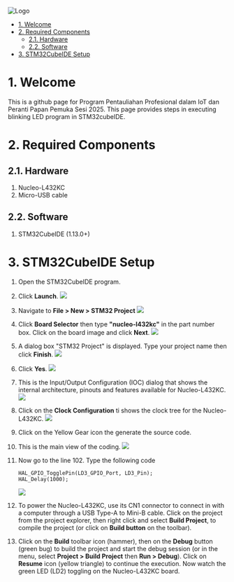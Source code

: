 ![Logo](images/logocubeide.png)
- [1. Welcome](#1-welcome)
- [2. Required Components](#2-required-components)
  - [2.1. Hardware](#21-hardware)
  - [2.2. Software](#22-software)
- [3. STM32CubeIDE Setup](#3-stm32cubeide-setup)

# 1. Welcome
This is a github page for Program Pentauliahan Profesional dalam IoT dan Peranti Papan Pemuka Sesi 2025. This page provides steps in executing blinking LED program in STM32cubeIDE.

# 2. Required Components
## 2.1. Hardware
1. Nucleo-L432KC
2. Micro-USB cable

## 2.2. Software
1. STM32CubeIDE (1.13.0+)

# 3. STM32CubeIDE Setup

1. Open the STM32CubeIDE program.
2. Click **Launch**.
   ![](./images/01cube.png)
3. Navigate to **File > New > STM32 Project**
   ![](./images/02cube.png)

4. Click **Board Selector** then type **"nucleo-l432kc"** in the part number box. Click on the board image and click **Next**.
    ![](./images/03cube.png)  

5. A dialog box "STM32 Project" is displayed. Type your project name then click **Finish**.
   ![](./images/04cube.png)

6. Click **Yes**. 
   ![](./images/05cube.png)

7. This is the Input/Output Configuration (IOC) dialog that shows the internal architecture, pinouts and features available for Nucleo-L432KC. 
   ![](./images/06cube.png)

8. Click on the **Clock Configuration** ti shows the clock tree for the Nucleo-L432KC.
   ![](./images/0cube.png)

9. Click on the Yellow Gear icon the generate the source code.

10. This is the main view of the coding.
   ![](./images/07cube.png)

11. Now go to the line 102. Type the following code
    ```
    HAL_GPIO_TogglePin(LD3_GPIO_Port, LD3_Pin);
	HAL_Delay(1000);
    ```

    ![](./images/08cube.png)

12. To power the Nucleo-L432KC, use its CN1 connector to connect in with a computer through a USB Type-A to Mini-B cable.
Click on the project from the project explorer, then right click and select **Build Project**, to compile the project (or click on **Build button** on the toolbar).

13.  Click on the **Build** toolbar icon (hammer), then on the **Debug** button (green bug) to build the project and start the debug session (or in the menu, select **Project > Build Project** then **Run > Debug**).
Click on **Resume** icon (yellow triangle) to continue the execution.
Now watch the green LED (LD2) toggling on the Nucleo-L432KC board.
